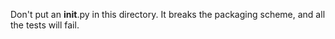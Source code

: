 Don't put an __init__.py in this directory. It breaks the packaging scheme, and all the tests will fail. 
